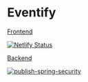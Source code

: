 # Eventify

[Frontend](https://eventify-app.netlify.app)

[![Netlify Status](https://api.netlify.com/api/v1/badges/cc3191eb-0970-4cce-9729-966d60b3be06/deploy-status)](https://app.netlify.com/sites/eventify-app/deploys)

[Backend](https://eventify-springsecurity-2aknj4a4kq-el.a.run.app)

[![publish-spring-security](https://github.com/aswinavofficial/Event-Management-App/actions/workflows/cloud-run-action-spring-security.yaml/badge.svg)](https://github.com/aswinavofficial/Event-Management-App/actions/workflows/cloud-run-action-spring-security.yaml)
